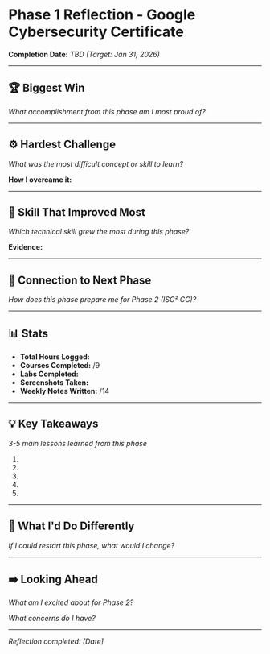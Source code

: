 # Phase 1 Reflection - Google Cybersecurity Certificate

**Completion Date:** *TBD (Target: Jan 31, 2026)*

---

## 🏆 Biggest Win

*What accomplishment from this phase am I most proud of?*



---

## ⚙️ Hardest Challenge

*What was the most difficult concept or skill to learn?*



**How I overcame it:**



---

## 🚀 Skill That Improved Most

*Which technical skill grew the most during this phase?*



**Evidence:**



---

## 🔗 Connection to Next Phase

*How does this phase prepare me for Phase 2 (ISC² CC)?*



---

## 📊 Stats

- **Total Hours Logged:** 
- **Courses Completed:** /9
- **Labs Completed:** 
- **Screenshots Taken:** 
- **Weekly Notes Written:** /14

---

## 💡 Key Takeaways

*3-5 main lessons learned from this phase*

1. 
2. 
3. 
4. 
5. 

---

## 🎯 What I'd Do Differently

*If I could restart this phase, what would I change?*



---

## ➡️ Looking Ahead

*What am I excited about for Phase 2?*



*What concerns do I have?*



---

*Reflection completed: [Date]*
